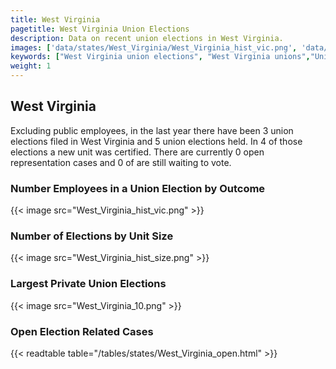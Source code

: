 ```yaml
---
title: West Virginia
pagetitle: West Virginia Union Elections
description: Data on recent union elections in West Virginia.
images: ['data/states/West_Virginia/West_Virginia_hist_vic.png', 'data/states/West_Virginia/West_Virginia_hist_size.png', 'data/states/West_Virginia/West_Virginia_10.png']
keywords: ["West Virginia union elections", "West Virginia unions","Union elections"]
weight: 1
---
```

##  West Virginia

Excluding public employees, in the last year there have been 3 union elections filed in West Virginia and 5 union elections held. In 4 of those elections a new unit was certified. There are currently 0 open representation cases and 0 of are still waiting to vote.

### Number Employees in a Union Election by Outcome
{{< image src="West_Virginia_hist_vic.png" >}}

### Number of Elections by Unit Size
{{< image src="West_Virginia_hist_size.png" >}}

### Largest Private Union Elections
{{< image src="West_Virginia_10.png" >}}

### Open Election Related Cases
{{< readtable table="/tables/states/West_Virginia_open.html" >}}

